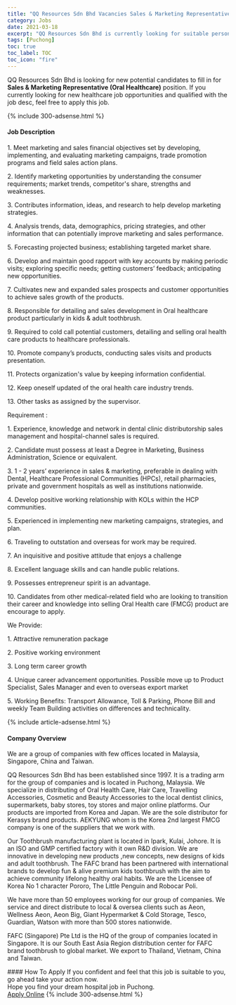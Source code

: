 ```yaml
---
title: "QQ Resources Sdn Bhd Vacancies Sales & Marketing Representative (Oral Healthcare)" 
category: Jobs 
date: 2021-03-18 
excerpt: "QQ Resources Sdn Bhd is currently looking for suitable person to fill in the Sales & Marketing Representative (Oral Healthcare) which positioned at Puchong" 
tags: [Puchong] 
toc: true 
toc_label: TOC 
toc_icon: "fire" 
--- 
```


<p>QQ Resources Sdn Bhd is looking for new potential candidates to fill in for <b>Sales & Marketing Representative (Oral Healthcare)</b> position. If you currently looking for new healthcare job opportunities and qualified with the job desc, feel free to apply this job.
</p>{% include 300-adsense.html %} 
<div><div><h4>Job Description</h4></div><div><div><span><div><p>1. Meet marketing and sales financial objectives set by developing, implementing, and evaluating marketing campaigns, trade promotion programs and field sales action plans.</p><p>2. Identify marketing opportunities by understanding the consumer requirements; market trends, competitor's share, strengths and weaknesses.</p><p>3. Contributes information, ideas, and research to help develop marketing strategies.</p><p>4. Analysis trends, data, demographics, pricing strategies, and other information that can potentially improve marketing and sales performance.</p><p>5. Forecasting projected business; establishing targeted market share.</p><p>6. Develop and maintain good rapport with key accounts by making periodic visits; exploring specific needs; getting customers&#8217; feedback; anticipating new opportunities.</p><p>7. Cultivates new and expanded sales prospects and customer opportunities to achieve sales growth of the products.</p><p>8. Responsible for detailing and sales development in Oral healthcare product particularly in kids &amp; adult toothbrush.</p><p>9. Required to cold call potential customers, detailing and selling oral health care products to healthcare professionals.</p><p>10. Promote company&#8217;s products, conducting sales visits and products presentation.</p><p>11. Protects organization's value by keeping information confidential.</p><p>12. Keep oneself updated of the oral health care industry trends.</p><p>13. Other tasks as assigned by the supervisor.</p><p>Requirement :</p><p>1. Experience, knowledge and network in dental clinic distributorship sales management and hospital-channel sales is required.</p><p>2. Candidate must possess at least a Degree in Marketing, Business Administration, Science or equivalent.</p><p>3. 1 - 2 years&#8217; experience in sales &amp; marketing, preferable in dealing with Dental, Healthcare Professional Communities (HPCs), retail pharmacies, private and government hospitals as well as institutions nationwide.</p><p>4. Develop positive working relationship with KOLs within the HCP communities.</p><p>5. Experienced in implementing new marketing campaigns, strategies, and plan.</p><p>6. Traveling to outstation and overseas for work may be required.</p><p>7. An inquisitive and positive attitude that enjoys a challenge</p><p>8. Excellent language skills and can handle public relations.</p><p>9. Possesses entrepreneur spirit is an advantage.</p><p>10. Candidates from other medical-related field who are looking to transition their career and knowledge into selling Oral Health care (FMCG) product are encourage to apply.</p><p>We Provide:</p><p>1. Attractive remuneration package</p><p>2. Positive working environment</p><p>3.&#160;Long term career growth</p><p>4. Unique career advancement opportunities. Possible move up to Product Specialist, Sales Manager and even to overseas export market</p><p>5. Working Benefits: Transport Allowance, Toll &amp; Parking, Phone Bill and weekly Team Building activities on differences and technicality.</p></div></span></div></div></div> 
{% include article-adsense.html %} 
<div><div><h4>Company Overview</h4></div><div><div><span><div><p>We are a group of companies with few offices located in Malaysia, Singapore, China and Taiwan.</p><p>QQ Resources Sdn Bhd has been established since 1997. It is a trading arm for the group of companies and is located in Puchong, Malaysia. We specialize in distributing of Oral Health Care, Hair Care, Travelling Accessories, Cosmetic and Beauty Accessories to the local dentist clinics, supermarkets, baby stores, toy stores and major online platforms. Our products are imported from Korea and Japan. We are the sole distributor for Kerasys brand products. AEKYUNG whom is the Korea 2nd largest FMCG company is one of the suppliers that we work with.</p><p>Our Toothbrush manufacturing plant is located in Ipark, Kulai, Johore. It is an ISO and GMP certified factory with it own R&amp;D division. We are innovative in developing new products ,new concepts, new designs of kids and adult toothbrush. The FAFC brand has been partnered with international brands to develop fun &amp; alive premium kids toothbrush with the aim to achieve community lifelong healthy oral habits. We are the Licensee of Korea No 1 character Pororo, The Little Penguin and Robocar Poli.</p><p>We have more than 50 employees working for our group of companies. We service and direct distribute to local &amp; oversea clients such as Aeon, Wellness Aeon, Aeon Big, Giant Hypermarket &amp; Cold Storage, Tesco, Guardian, Watson with more than 500 stores nationwide.</p><p>FAFC (Singapore) Pte Ltd is the HQ of the group of companies located in Singapore. It is our South East Asia Region distribution center for FAFC brand toothbrush to global market. We export to Thailand, Vietnam,&#160;China and Taiwan.</p></div></span></div></div></div> 
#### How To Apply 
If you confident and feel that this job is suitable to you, go ahead take your action now. <br/> 
Hope you find your dream hospital job in Puchong. <br/> 
<a href="https://www.jobstreet.com.my/en/job/sales-marketing-representative-oral-healthcare-4494805?jobId=jobstreet-my-job-4494805" class="btn btn--warning" target="_blank" rel="nofollow noopenner">Apply Online</a> 
{% include 300-adsense.html %} 